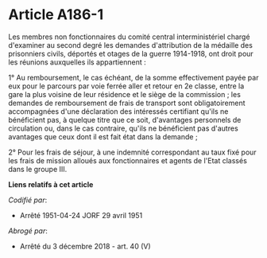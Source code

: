 # Article A186-1

Les membres non fonctionnaires du comité central interministériel chargé d'examiner au second degré les demandes
d'attribution de la médaille des prisonniers civils, déportés et otages de la guerre 1914-1918, ont droit pour les réunions
auxquelles ils appartiennent :

1° Au remboursement, le cas échéant, de la somme effectivement payée par eux pour le parcours par voie ferrée aller et retour
en 2e classe, entre la gare la plus voisine de leur résidence et le siège de la commission ; les demandes de remboursement de
frais de transport sont obligatoirement accompagnées d'une déclaration des intéressés certifiant qu'ils ne bénéficient pas, à
quelque titre que ce soit, d'avantages personnels de circulation ou, dans le cas contraire, qu'ils ne bénéficient pas
d'autres avantages que ceux dont il est fait état dans la demande ;

2° Pour les frais de séjour, à une indemnité correspondant au taux fixé pour les frais de mission alloués aux fonctionnaires
et agents de l'Etat classés dans le groupe III.

**Liens relatifs à cet article**

_Codifié par_:

  - Arrêté 1951-04-24 JORF 29 avril 1951

_Abrogé par_:

  - Arrêté du 3 décembre 2018 - art. 40 (V)
